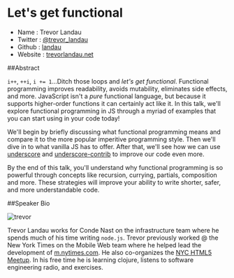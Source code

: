 # Let's get functional

* Name      : Trevor Landau
* Twitter   : [@trevor_landau](http://twitter.com/trevor_landau)
* Github    : [landau](http://github.com/landau)
* Website   : [trevorlandau.net](http://trevorlandau.net)

##Abstract

`i++`, `++i`, `i += 1`...Ditch those loops and *let's get functional*. Functional programming improves readability, avoids mutability, eliminates side effects, and more. JavaScript isn't a *pure* functional language, but because it supports higher-order functions it can certainly act like it. In this talk, we'll explore functional programming in JS through a myriad of examples that you can start using in your code today! 

We'll begin by briefly discussing what functional programming means and compare it to the more popular imperitive programming style. Then we'll dive in to what vanilla JS has to offer. After that, we'll see how we can use [underscore](http://underscorejs.org/) and [underscore-contrib](http://documentcloud.github.io/underscore-contrib/) to improve our code even more. 

By the end of this talk, you'll understand why functional programming is so powerful through concepts like recursion, currying, partials, composition and more. These strategies will improve your ability to write shorter, safer, and more understandable code.

##Speaker Bio

![trevor](https://1.gravatar.com/avatar/aceb4065dc4c6bd7f01275aaf07184a1?d=https%3A%2F%2Fidenticons.github.com%2Fc9ac1da1a04277d9029584a3121d8230.png&r=x&s=256)

Trevor Landau works for Conde Nast on the infrastructure team where he spends much of his time writing `node.js`. Trevor previously worked @ the New York Times on the Mobile Web team where he helped lead the development of [m.nytimes.com](http://m.nytimes.com). He also co-organizes the [NYC HTML5 Meetup](http://nychtml5.com/). In his free time he is learning clojure, listens to software engineering radio, and exercises.
